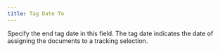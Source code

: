 ```yaml
---
title: Tag Date To
---
```



Specify the end tag date in this field. The tag date indicates the date  of assigning the documents to a tracking selection.
